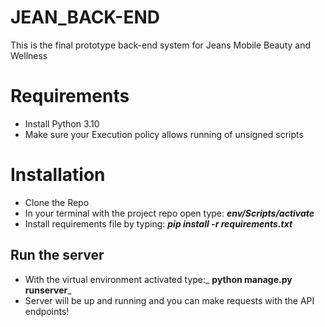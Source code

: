 # JEAN_BACK-END
This is the final prototype back-end system for Jeans Mobile Beauty and Wellness

# Requirements
 - Install Python 3.10
 - Make sure your Execution policy allows running of unsigned scripts
 
# Installation
- Clone the Repo
- In your terminal with the project repo open type:  _**env/Scripts/activate**_ 
- Install requirements file by typing: _**pip install -r requirements.txt**_
## Run the server
 - With the virtual environment activated type:_ **python manage.py runserver**_
 - Server will be up and running and you can make requests with the API endpoints!
